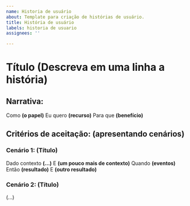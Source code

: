 ```yaml
---
name: Historia de usuário
about: Template para criação de histórias de usuário.
title: História de usuário
labels: historia de usuario
assignees: ''

---
```


# Título **(Descreva em uma linha a história)**

## Narrativa:
Como **(o papel)**
Eu quero **(recurso)**
Para que **(benefício)**

## Critérios de aceitação: **(apresentando cenários)**

### Cenário 1: **(Título)**
Dado contexto **(...)**
     E **(um pouco mais de contexto)**
Quando **(eventos)**
Então **(resultado)**
     E **(outro resultado)**

### Cenário 2: **(Título)**
(...)
